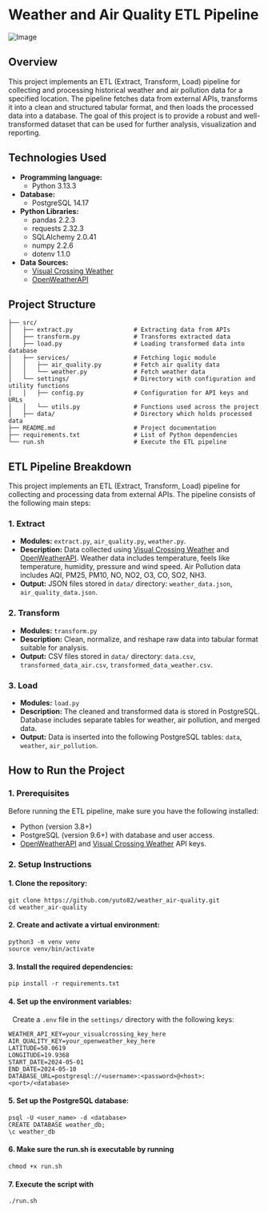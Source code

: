 # Weather and Air Quality ETL Pipeline

![Image](https://github.com/user-attachments/assets/12bbb77a-be53-4e93-a5dc-9d2868646e87)

## Overview
This project implements an ETL (Extract, Transform, Load) pipeline for collecting and processing historical weather and air pollution data for a specified location.
The pipeline fetches data from external APIs, transforms it into a clean and structured tabular format, and then loads the processed data into a database.
The goal of this project is to provide a robust and well-transformed dataset that can be used for further analysis, visualization and reporting.

## Technologies Used

- **Programming language:** 
  - Python 3.13.3
- **Database:** 
  - PostgreSQL 14.17
- **Python Libraries:**
  - pandas 2.2.3
  - requests 2.32.3
  - SQLAlchemy 2.0.41
  - numpy 2.2.6
  - dotenv 1.1.0
- **Data Sources:**
  - [Visual Crossing Weather](https://www.visualcrossing.com/weather-api/)
  - [OpenWeatherAPI](https://openweathermap.org/api)

## Project Structure
```
├── src/
│   ├── extract.py                 # Extracting data from APIs
│   ├── transform.py               # Transforms extracted data
│   ├── load.py                    # Loading transformed data into database
│   ├── services/                  # Fetching logic module
│   │   ├── air_quality.py         # Fetch air quality data
│   │   └── weather.py             # Fetch weather data
│   └── settings/                  # Directory with configuration and utility functions
│   │   ├── config.py              # Configuration for API keys and URLs
│   │   └── utils.py               # Functions used across the project
│   ├── data/                      # Directory which holds processed data
├── README.md                      # Project documentation
├── requirements.txt               # List of Python dependencies
└── run.sh                         # Execute the ETL pipeline
```
## ETL Pipeline Breakdown
This project implements an ETL (Extract, Transform, Load) pipeline for collecting and processing data from external APIs. The pipeline consists of the following main steps:

### 1. Extract
- **Modules:** `extract.py`, `air_quality.py`, `weather.py`.
- **Description:** Data collected using [Visual Crossing Weather](https://www.visualcrossing.com/weather-api/) and [OpenWeatherAPI](https://openweathermap.org/api). Weather data includes temperature, feels like temperature, humidity, pressure and wind speed. Air Pollution data includes AQI, PM25, PM10, NO, NO2, O3, CO, SO2, NH3.
- **Output:** JSON files stored in `data/` directory: `weather_data.json`, `air_quality_data.json`.

### 2. Transform
- **Modules:** `transform.py`
- **Description:** Clean, normalize, and reshape raw data into tabular format suitable for analysis.
- **Output:** CSV files stored in `data/` directory: `data.csv`, `transformed_data_air.csv`, `transformed_data_weather.csv`.

### 3. Load
- **Modules:** `load.py`
- **Description:** The cleaned and transformed data is stored in PostgreSQL. Database includes separate tables for weather, air pollution, and merged data.
- **Output:** Data is inserted into the following PostgreSQL tables: `data`, `weather`, `air_pollution`. 

## How to Run the Project

### 1. Prerequisites
Before running the ETL pipeline, make sure you have the following installed:
- Python (version 3.8+) 
- PostgreSQL (version 9.6+) with database and user access.
- [OpenWeatherAPI](https://openweathermap.org/api) and [Visual Crossing Weather](https://www.visualcrossing.com/weather-api/) API keys.

### 2. Setup Instructions
#### 1. Clone the repository:
```
git clone https://github.com/yuto82/weather_air-quality.git
cd weather_air-quality
```

#### 2. Create and activate a virtual environment:
```
python3 -m venv venv
source venv/bin/activate
```

#### 3. Install the required dependencies:
```
pip install -r requirements.txt
```

#### 4. Set up the environment variables:
&nbsp; Create a `.env` file in the `settings/` directory with the following keys:
```
WEATHER_API_KEY=your_visualcrossing_key_here
AIR_QUALITY_KEY=your_openweather_key_here
LATITUDE=50.0619
LONGITUDE=19.9368
START_DATE=2024-05-01
END_DATE=2024-05-10
DATABASE_URL=postgresql://<username>:<password>@<host>:<port>/<database>
```
#### 5. Set up the PostgreSQL database:

```
psql -U <user_name> -d <database>
CREATE DATABASE weather_db;
\c weather_db
```

#### 6. Make sure the run.sh is executable by running
```
chmod +x run.sh
```

#### 7. Execute the script with
```
./run.sh
```
